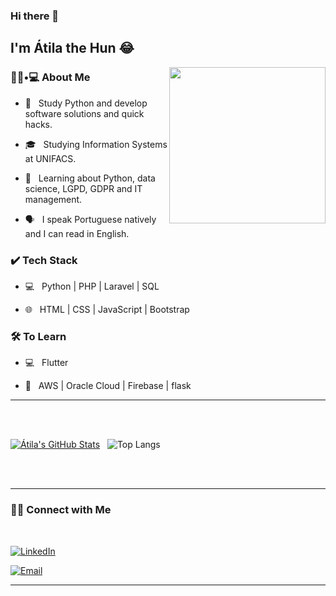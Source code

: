 ### Hi there 👋 <h2> I'm Átila the Hun 😂 </h2>

  <img align='right' src="https://thumbs.gfycat.com/EvilNextDevilfish-small.gif" width="250">

  <h3> 👨🏻•💻 About Me </h3>



  - 🤔 &nbsp; Study Python and develop software solutions and quick hacks.

  - 🎓 &nbsp; Studying Information Systems at UNIFACS.

  - 🌱 &nbsp; Learning about Python, data science, LGPD, GDPR and IT management.

  - 🗣️ &nbsp; I speak Portuguese natively and I can read in English.

  <h3>✔️ Tech Stack</h3>



  - 💻 &nbsp; Python | PHP | Laravel | SQL  

  - 🌐 &nbsp; HTML | CSS | JavaScript | Bootstrap 

  <!--

  - 🛢 &nbsp; MySQL | Oracle

  - 🔧 &nbsp; Git | Markdown 

  - 🖥 &nbsp; Figma | Photoshop 

  -->



  <h3>🛠 To Learn</h3>

  - 💻 &nbsp; Flutter  

  - 🔧 &nbsp; AWS | Oracle Cloud | Firebase | flask

  <hr>


  <br/><br/>

  [![Átila's GitHub Stats](https://github-readme-stats.vercel.app/api?username=atilasc&show_icons=true)](https://github.com/atilasc) &nbsp; ![Top Langs](https://github-readme-stats.vercel.app/api/top-langs/?username=atilasc&show_icons=true)

  <br><br>



  <hr>

  <h3> 🤝🏻 Connect with Me </h3>

  <br>



  <p align="center">

  <a href="https://www.linkedin.com/in/atilasoares/"><img alt="LinkedIn" src="https://img.shields.io/badge/LinkedIn-%C3%81tila%20Soares%20Cunha-blue?style=flat-square&logo=linkedin"></a>

  <a href="mailto:atilasoarescunha@hotmail.com"><img alt="Email" src="https://img.shields.io/badge/Email-atilasoarescunha@hotmail.com-blue?style=flat-square&logo=microsoft-outlook"></a>

  </p>

  <hr>
